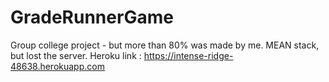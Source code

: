 # GradeRunnerGame
Group college project - but more than 80% was made by me. MEAN stack, but lost the server.
Heroku link : https://intense-ridge-48638.herokuapp.com
